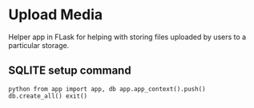 # Upload Media

Helper app in FLask for helping with storing files uploaded by users to a particular storage.

## SQLITE setup command

`python
from app import app, db
app.app_context().push()
db.create_all()
exit()`
